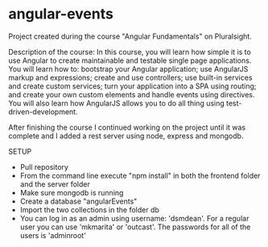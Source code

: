 # angular-events
Project created during the course "Angular Fundamentals" on Pluralsight.

Description of the course:
In this course, you will learn how simple it is to use Angular to create maintainable and testable single page applications. You will learn how to: bootstrap your Angular application; use AngularJS markup and expressions; create and use controllers; use built-in services and create custom services; turn your application into a SPA using routing; and create your own custom elements and handle events using directives. You will also learn how AngularJS allows you to do all thing using test-driven-development.

After finishing the course I continued working on the project until it was complete and I added a rest server using node, express and mongodb.


SETUP

- Pull repository
- From the command line execute "npm install" in both the frontend folder and the server folder
- Make sure mongodb is running
- Create a database "angularEvents"
- Import the two collections in the folder db
- You can log in as an admin using username: 'dsmdean'. For a regular user you can use 'mkmarita' or 'outcast'. The passwords for all of the users is 'adminroot'
